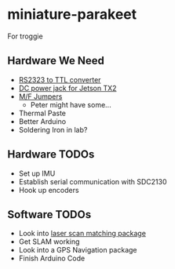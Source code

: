 # miniature-parakeet
For troggie

## Hardware We Need
* [RS2323 to TTL converter](https://www.sparkfun.com/products/8780)
* [DC power jack for Jetson TX2](https://www.supercircuits.com/male-power-connector-flying-leads-male-pow?gclid=CjwKCAjwh9_bBRA_EiwApObaOKxp4qUOamEUIJXTlvJDfFYLvvcYt0LzMsHs-ifkTsy37nqZmdrEChoCrnwQAvD_BwE)
* [M/F Jumpers](https://www.sparkfun.com/products/9385)
    * Peter might have some...
* Thermal Paste
* Better Arduino
* Soldering Iron in lab?

## Hardware TODOs
* Set up IMU
* Establish serial communication with SDC2130
* Hook up encoders

## Software TODOs
* Look into [laser scan matching package](http://wiki.ros.org/laser_scan_matcher)
* Get SLAM working
* Look into a GPS Navigation package
* Finish Arduino Code
